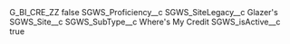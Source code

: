<?xml version="1.0" encoding="UTF-8"?>
<CustomMetadata xmlns="http://soap.sforce.com/2006/04/metadata" xmlns:xsi="http://www.w3.org/2001/XMLSchema-instance" xmlns:xsd="http://www.w3.org/2001/XMLSchema">
    <label>G_BI_CRE_ZZ</label>
    <protected>false</protected>
    <values>
        <field>SGWS_Proficiency__c</field>
        <value xsi:nil="true"/>
    </values>
    <values>
        <field>SGWS_SiteLegacy__c</field>
        <value xsi:type="xsd:string">Glazer&apos;s</value>
    </values>
    <values>
        <field>SGWS_Site__c</field>
        <value xsi:nil="true"/>
    </values>
    <values>
        <field>SGWS_SubType__c</field>
        <value xsi:type="xsd:string">Where&apos;s My Credit</value>
    </values>
    <values>
        <field>SGWS_isActive__c</field>
        <value xsi:type="xsd:boolean">true</value>
    </values>
</CustomMetadata>
